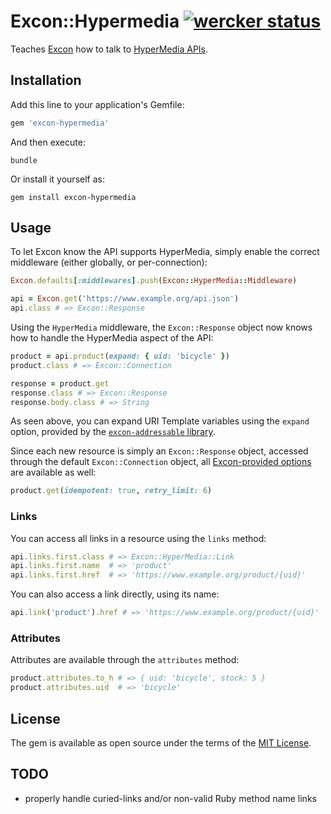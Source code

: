 # Excon::Hypermedia [![wercker status](https://app.wercker.com/status/f3fd6cf2045566072ef26354d5a73e9f/s/master "wercker status")](https://app.wercker.com/project/bykey/f3fd6cf2045566072ef26354d5a73e9f)

Teaches [Excon][] how to talk to [HyperMedia APIs][hypermedia].

## Installation

Add this line to your application's Gemfile:

```ruby
gem 'excon-hypermedia'
```

And then execute:

```shell
bundle
```

Or install it yourself as:

```shell
gem install excon-hypermedia
```

## Usage

To let Excon know the API supports HyperMedia, simply enable the correct
middleware (either globally, or per-connection):

```ruby
Excon.defaults[:middlewares].push(Excon::HyperMedia::Middleware)

api = Excon.get('https://www.example.org/api.json')
api.class # => Excon::Response
```

Using the `HyperMedia` middleware, the `Excon::Response` object now knows how
to handle the HyperMedia aspect of the API:

```ruby
product = api.product(expand: { uid: 'bicycle' })
product.class # => Excon::Connection

response = product.get
response.class # => Excon::Response
response.body.class # => String
```

As seen above, you can expand URI Template variables using the `expand` option,
provided by the [`excon-addressable` library][excon-addressable].

Since each new resource is simply an `Excon::Response` object, accessed through
the default `Excon::Connection` object, all [Excon-provided options][options]
are available as well:

```ruby
product.get(idempotent: true, retry_limit: 6)
```

### Links

You can access all links in a resource using the `links` method:

```ruby
api.links.first.class # => Excon::HyperMedia::Link
api.links.first.name  # => 'product'
api.links.first.href  # => 'https://www.example.org/product/{uid}'
```

You can also access a link directly, using its name:

```ruby
api.link('product').href # => 'https://www.example.org/product/{uid}'
```

### Attributes

Attributes are available through the `attributes` method:

```ruby
product.attributes.to_h # => { uid: 'bicycle', stock: 5 }
product.attributes.uid  # => 'bicycle'
```

## License

The gem is available as open source under the terms of the [MIT License](http://opensource.org/licenses/MIT).

## TODO

* properly handle curied-links and/or non-valid Ruby method name links

[excon]: https://github.com/excon/excon
[hypermedia]: https://en.wikipedia.org/wiki/HATEOAS
[excon-addressable]: https://github.com/JeanMertz/excon-addressable
[options]: https://github.com/excon/excon#options
